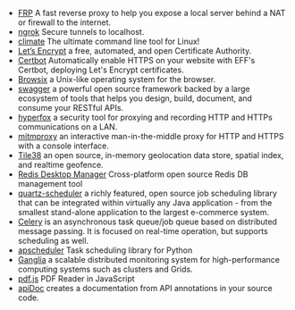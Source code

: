 * [FRP](https://github.com/fatedier/frp) A fast reverse proxy to help you expose a local server behind a NAT or firewall to the internet.
* [ngrok](https://ngrok.com/) Secure tunnels to localhost.
* [climate](https://github.com/adtac/climate) The ultimate command line tool for Linux!
* [Let’s Encrypt](https://letsencrypt.org/) a free, automated, and open Certificate Authority.
* [Certbot](https://certbot.eff.org/) Automatically enable HTTPS on your website with EFF's Certbot, deploying Let's Encrypt certificates.
* [Browsix](https://browsix.org/) a Unix-like operating system for the browser.
* [swagger](http://swagger.io/) a powerful open source framework backed by a large ecosystem of tools that helps you design, build, document, and consume your RESTful APIs.
* [hyperfox](https://hyperfox.org/) a security tool for proxying and recording HTTP and HTTPs communications on a LAN.
* [mitmproxy](http://mitmproxy.org) an interactive man-in-the-middle proxy for HTTP and HTTPS with a console interface.
* [Tile38](http://tile38.com/) an open source, in-memory geolocation data store, spatial index, and realtime geofence.
* [Redis Desktop Manager](https://redisdesktop.com/) Cross-platform open source Redis DB management tool
* [quartz-scheduler](http://www.quartz-scheduler.org/) a richly featured, open source job scheduling library that can be integrated within virtually any Java application - from the smallest stand-alone application to the largest e-commerce system.
* [Celery](http://www.celeryproject.org/) is an asynchronous task queue/job queue based on distributed message passing.	It is focused on real-time operation, but supports scheduling as well.
* [apscheduler](https://github.com/agronholm/apscheduler) Task scheduling library for Python
* [Ganglia](http://ganglia.info/) a scalable distributed monitoring system for high-performance computing systems such as clusters and Grids.
* [pdf.js](https://github.com/mozilla/pdf.js) PDF Reader in JavaScript
* [apiDoc](http://apidocjs.com/) creates a documentation from API annotations in your source code.
